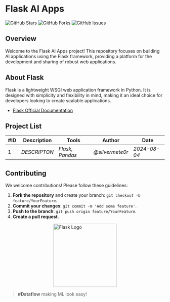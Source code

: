 # Flask AI Apps

![GitHub Stars](https://img.shields.io/github/stars/Dataflow-kz/flask-ai-apps)
![GitHub Forks](https://img.shields.io/github/forks/Dataflow-kz/flask-ai-apps)
![GitHub Issues](https://img.shields.io/github/issues/Dataflow-kz/flask-ai-apps)

## Overview

Welcome to the Flask AI Apps project! This repository focuses on building AI applications using the Flask framework, providing a platform for the development and sharing of robust web applications.

## About Flask

Flask is a lightweight WSGI web application framework in Python. It is designed with simplicity and flexibility in mind, making it an ideal choice for developers looking to create scalable applications.

- [Flask Official Documentation](https://flask.palletsprojects.com/)

## Project List

| #ID | Description                       | Tools   | Author      | Date       |
|-----|-----------------------------------|---------|-------------|------------|
| 1 |   *DESCRIPTON*   | *Flask, Pandas* | *@silvermete0r*   | *2024-08-04* |

## Contributing

We welcome contributions! Please follow these guidelines:

1. **Fork the repository** and create your branch: `git checkout -b feature/YourFeature`.
2. **Commit your changes**: `git commit -m 'Add some feature'`.
3. **Push to the branch**: `git push origin feature/YourFeature`.
4. **Create a pull request**.

<img src="https://flask.palletsprojects.com/en/2.0.x/_images/flask-logo.png" alt="Flask Logo" width="200" style="margin: 0 auto; display: block;">

> **\#Dataflow** making ML look easy!